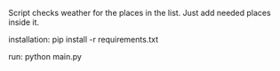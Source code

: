 Script checks weather for the places in the list.
Just add needed places inside it.

installation:
pip install -r requirements.txt

run:
python main.py